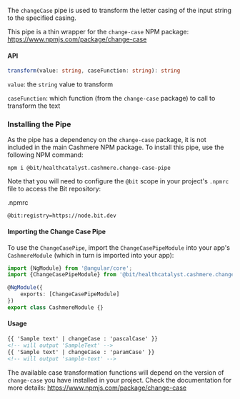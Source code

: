 The `changeCase` pipe is used to transform the letter casing of the input string to the specified casing.

This pipe is a thin wrapper for the `change-case` NPM package:
<https://www.npmjs.com/package/change-case>

#### API

```ts
transform(value: string, caseFunction: string): string
```

`value`: the `string` value to transform

`caseFunction`: which function (from the `change-case` package) to call to transform the text

### Installing the Pipe

As the pipe has a dependency on the `change-case` package, it is not included in the main Cashmere NPM package. To
install this pipe, use the following NPM command:

```
npm i @bit/healthcatalyst.cashmere.change-case-pipe
```

Note that you will need to configure the `@bit` scope in your project's `.npmrc` file to access the Bit repository:

.npmrc

```
@bit:registry=https://node.bit.dev
```

#### Importing the Change Case Pipe

To use the `ChangeCasePipe`, import the `ChangeCasePipeModule` into your app's `CashmereModule` (which in turn is imported into your app):

```ts
import {NgModule} from '@angular/core';
import {ChangeCasePipeModule} from '@bit/healthcatalyst.cashmere.change-case-pipe';

@NgModule({
    exports: [ChangeCasePipeModule]
})
export class CashmereModule {}
```

#### Usage

```html
{{ 'Sample text' | changeCase : 'pascalCase' }}
<!-- will output 'SampleText' -->
{{ 'Sample text' | changeCase : 'paramCase' }}
<!-- will output 'sample-text' -->
```

The available case transformation functions will depend on the version of `change-case` you have installed in your project.
Check the documentation for more details: <https://www.npmjs.com/package/change-case>
